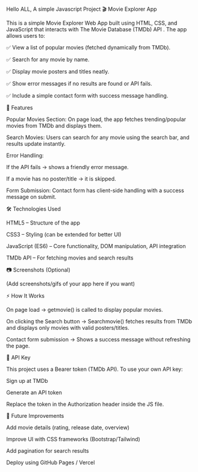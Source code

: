 Hello  ALL, A simple Javascript Project 
🎬 Movie Explorer App

This is a simple Movie Explorer Web App built using HTML, CSS, and JavaScript that interacts with The Movie Database (TMDb) API
.
The app allows users to:

✅ View a list of popular movies (fetched dynamically from TMDb).

✅ Search for any movie by name.

✅ Display movie posters and titles neatly.

✅ Show error messages if no results are found or API fails.

✅ Include a simple contact form with success message handling.

🚀 Features

Popular Movies Section:
On page load, the app fetches trending/popular movies from TMDb and displays them.

Search Movies:
Users can search for any movie using the search bar, and results update instantly.

Error Handling:

If the API fails → shows a friendly error message.

If a movie has no poster/title → it is skipped.

Form Submission:
Contact form has client-side handling with a success message on submit.

🛠️ Technologies Used

HTML5 – Structure of the app

CSS3 – Styling (can be extended for better UI)

JavaScript (ES6) – Core functionality, DOM manipulation, API integration

TMDb API – For fetching movies and search results

📷 Screenshots (Optional)

(Add screenshots/gifs of your app here if you want)

⚡ How It Works

On page load → getmovie() is called to display popular movies.

On clicking the Search button → Searchmovie() fetches results from TMDb and displays only movies with valid posters/titles.

Contact form submission → Shows a success message without refreshing the page.

🔑 API Key

This project uses a Bearer token (TMDb API). To use your own API key:

Sign up at TMDb

Generate an API token

Replace the token in the Authorization header inside the JS file.

📌 Future Improvements

Add movie details (rating, release date, overview)

Improve UI with CSS frameworks (Bootstrap/Tailwind)

Add pagination for search results

Deploy using GitHub Pages / Vercel
